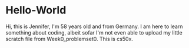 # Hello-World
Hi, this is Jennifer, I'm 58 years old and from Germany. I am here to learn something about coding, albeit sofar I'm not even able to upload my little scratch file from Week0_problemset0. This is cs50x.
